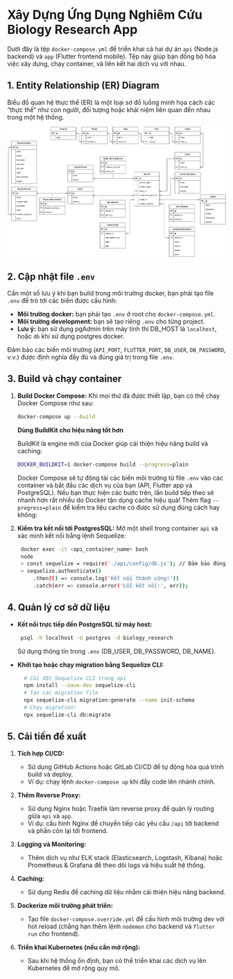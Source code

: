 # Xây Dựng Ứng Dụng Nghiêm Cứu Biology Research App

Dưới đây là tệp `docker-compose.yml` để triển khai cả hai dự án `api` (Node.js backend) và `app` (Flutter frontend mobile). Tệp này giúp bạn đồng bộ hóa việc xây dựng, chạy container, và liên kết hai dịch vụ với nhau.

## 1. Entity Relationship (ER) Diagram

Biểu đồ quan hệ thực thể (ER) là một loại sơ đồ luồng minh họa cách các “thực thể” như con người, đối tượng hoặc khái niệm liên quan đến nhau trong một hệ thống.

![image](./assets/images/Tổng%20Hợp%20Kiến%20Thức%20Sinh%20Vật%20Học.drawio.png)

## 2. Cập nhật file `.env`

Cần một số lưu ý khi bạn build trong môi trường docker, bạn phải tạo file `.env` để trỏ tới các biến được cấu hình:

- **Môi trường docker:** bạn phải tạo `.env` ở root cho `docker-compose.yml`.
- **Môi trường development:** bạn sẽ tạo riêng `.env` cho từng project.
- **Lưu ý:** bạn sử dụng pgAdmin trên máy tính thì DB_HOST là `localhost`, hoặc `db` khi sử dụng postgres docker.

Đảm bảo các biến môi trường (`API_PORT`, `FLUTTER_PORT`, `DB_USER`, `DB_PASSWORD`, v.v.) được định nghĩa đầy đủ và đúng giá trị trong file `.env`.

## 3. Build và chạy container

1. **Build Docker Compose:**
   Khi mọi thứ đã được thiết lập, bạn có thể chạy Docker Compose như sau:

   ```bash
   docker-compose up --build
   ```

   **Dùng BuildKit cho hiệu năng tốt hơn**

   BuildKit là engine mới của Docker giúp cải thiện hiệu năng build và caching:

   ```bash
   DOCKER_BUILDKIT=1 docker-compose build --progress=plain
   ```

   Docker Compose sẽ tự động tải các biến môi trường từ file `.env` vào các container và bắt đầu các dịch vụ của bạn (API, Flutter app và PostgreSQL). Nếu bạn thực hiện các bước trên, lần build tiếp theo sẽ nhanh hơn rất nhiều do Docker tận dụng cache hiệu quả! Thêm flag `--progress=plain` để kiểm tra liệu cache có được sử dụng đúng cách hay không:

2. **Kiểm tra kết nối tới PostgresSQL:** Mở một shell trong container `api` và xác minh kết nối bằng lệnh Sequelize:

   ```bash
    docker exec -it <api_container_name> bash
    node
    > const sequelize = require('./api/config/db.js'); // Đảm bảo đúng đường dẫn
    > sequelize.authenticate()
        .then(() => console.log('Kết nối thành công!'))
        .catch(err => console.error('Lỗi kết nối:', err));
   ```

## 4. Quản lý cơ sở dữ liệu

- **Kết nối trực tiếp đến PostgreSQL từ máy host:**

  ```bash
   psql -h localhost -U postgres -d biology_research
  ```

  Sử dụng thông tin trong `.env` (DB_USER, DB_PASSWORD, DB_NAME).

- **Khởi tạo hoặc chạy migration bằng Sequelize CLI:**

  ```bash
    # Cài đặt Sequelize CLI trong api
    npm install --save-dev sequelize-cli
    # Tạo các migration file
    npx sequelize-cli migration:generate --name init-schema
    # Chạy migration:
    npx sequelize-cli db:migrate
  ```

## 5. Cải tiến đề xuất

1. **Tích hợp CI/CD:**

   - Sử dụng GitHub Actions hoặc GitLab CI/CD để tự động hóa quá trình build và deploy.
   - Ví dụ: chạy lệnh `docker-compose up` khi đẩy code lên nhánh chính.

2. **Thêm Reverse Proxy:**

   - Sử dụng Nginx hoặc Traefik làm reverse proxy để quản lý routing giữa `api` và `app`.
   - Ví dụ: cấu hình Nginx để chuyển tiếp các yêu cầu `/api` tới backend và phần còn lại tới frontend.

3. **Logging và Monitoring:**

   - Thêm dịch vụ như ELK stack (Elasticsearch, Logstash, Kibana) hoặc Prometheus & Grafana để theo dõi logs và hiệu suất hệ thống.

4. **Caching:**

   - Sử dụng Redis để caching dữ liệu nhằm cải thiện hiệu năng backend.

5. **Dockerize môi trường phát triển:**

   - Tạo file `docker-compose.override.yml` để cấu hình môi trường dev với hot reload (chẳng hạn thêm lệnh `nodemon` cho backend và `flutter run` cho frontend).

6. **Triển khai Kubernetes (nếu cần mở rộng):**
   - Sau khi hệ thống ổn định, bạn có thể triển khai các dịch vụ lên Kubernetes để mở rộng quy mô.
